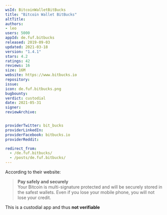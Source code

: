 ```yaml
---
wsId: BitcoinWalletBitBucks
title: "Bitcoin Wallet BitBucks"
altTitle: 
authors:
- leo
users: 5000
appId: de.fuf.bitbucks
released: 2019-09-03
updated: 2021-03-18
version: "1.4.1"
stars: 4.2
ratings: 42
reviews: 16
size: 16M
website: https://www.bitbucks.io
repository: 
issue: 
icon: de.fuf.bitbucks.png
bugbounty: 
verdict: custodial
date: 2021-05-31
signer: 
reviewArchive:


providerTwitter: bit_bucks
providerLinkedIn: 
providerFacebook: bitbucks.io
providerReddit: 

redirect_from:
  - /de.fuf.bitbucks/
  - /posts/de.fuf.bitbucks/
---
```



According to their website:

> **Pay safely and securely**<br>
  Your Bitcoin is multi-signature protected and will be securely stored in the
  safest wallets. Even if you lose your mobile phone, you will not lose your
  credit.

This is a custodial app and thus **not verifiable**
